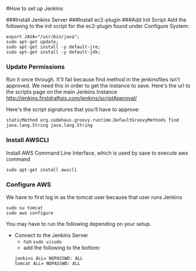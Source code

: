 #How to set up Jenkins

###Install Jenkins Server
###Install ec2-plugin
###Add Init Script
Add the following to the init script for the ec2-plugin found under Configure System:
```
export JAVA="/usr/bin/java";
sudo apt-get update;
sudo apt-get install -y default-jre;
sudo apt-get install -y default-jdk;
```

### Update Permissions
Run it once through. It'll fail because find method in the jenkinsfiles isn't approved.  We need this in order to get the instance to save.  Here's the url to the scripts page on the main Jenkins Instance
http://jenkins.firstdraftgis.com/jenkins/scriptApproval/

Here's the script signatures that you'll have to approve:
```
staticMethod org.codehaus.groovy.runtime.DefaultGroovyMethods find java.lang.String java.lang.String
```

### Install AWSCLI
Install AWS Command Line Interface, which is used by save to execute aws command
```
sudo apt-get install awscli
```

### Configure AWS
We have to first log in as the tomcat user because that user runs Jenkins
```
sudo su tomcat
sudo aws configure
```

You may have to run the following depending on your setup.
- Connect to the Jenkins Server
    - run ```sudo visudo```
    - add the following to the bottom:
    ```
    jenkins ALL= NOPASSWD: ALL
    tomcat ALL= NOPASSWD: ALL
    ```
